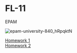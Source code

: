 # FL-11
EPAM

![epam-university-840_hRpqktN](https://user-images.githubusercontent.com/47673417/59016607-4ea67500-884a-11e9-960d-489126b812dd.png)
<div><a href="https://AndrianoVer.github.io/FL-11/FL11_HW1/homework/index.html">Homework 1</a></div>
<div><a href="https://AndrianoVer.github.io/FL-11/FL11_HW2/homework/index.html">Homework 2</a></div>
